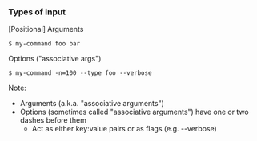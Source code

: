 ### Types of input

[Positional] Arguments<!-- .element: class="fragment" data-fragment-index="0" -->

```
$ my-command foo bar
```
<!-- .element: class="fragment" data-fragment-index="0" -->

Options ("associative args")<!-- .element: class="fragment" data-fragment-index="1" -->

```
$ my-command -n=100 --type foo --verbose
```
<!-- .element: class="fragment" data-fragment-index="1" -->

Note:

* Arguments (a.k.a. "associative arguments")
* Options (sometimes called "associative arguments") have one or two dashes before them
    - Act as either key:value pairs or as flags (e.g. --verbose)
